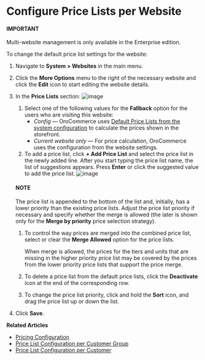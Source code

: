 <a id="sys-website-edit-price-lists"></a>

# Configure Price Lists per Website

<!-- begin -->

#### IMPORTANT
Multi-website management is only available in the Enterprise edition.

To change the default price list settings for the website:

1. Navigate to **System > Websites** in the main menu.
2. Click the <i class="fa fa-ellipsis-h fa-lg" aria-hidden="true"></i> **More Options** menu to the right of the necessary website and click the <i class="fa fa-edit fa-lg" aria-hidden="true"></i> **Edit** icon to start editing the website details.
3. In the **Price Lists** section:
   ![image](user/img/system/websites/website_price_lists.png)
   1. Select one of the following values for the **Fallback** option for the users who are visiting this website:
      * *Config* — OroCommerce uses [Default Price Lists from the system configuration](../configuration/commerce/catalog/global-pricing.md#sys-config-commerce-catalog-pricing) to calculate the prices shown in the storefront.
      * *Current website only* — For price calculation, OroCommerce uses the configuration from the website settings.
   2. To add a price list, click **+ Add Price List** and select the price list in the newly added line. After you start typing the price list name, the list of suggestions appears. Press **Enter** or click the suggested value to add the price list.
      ![image](user/img/system/websites/pricing_pricelist_add.png)

   #### NOTE
   The price list is appended to the bottom of the list and, initially, has a lower priority than the existing price lists. Adjust the price list priority if necessary and specify whether the merge is allowed (the later is shown only for the **Merge by priority** price selection strategy).

   1. To control the way prices are merged into the combined price list, select or clear the **Merge Allowed** option for the price lists.

      When merge is allowed, the prices for the tiers and units that are missing in the higher priority price list may be covered by the prices from the lower priority price lists that support the price merge.
   2. To delete a price list from the default price lists, click the <i class="fa fa-times fa-lg" aria-hidden="true"></i> **Deactivate** icon at the end of the corresponding row.
   3. To change the price list priority, click and hold the <i class="fas fa-arrows-alt-v" aria-hidden="true"></i> **Sort** icon, and drag the price list up or down the list.
4. Click **Save**.

<!-- finish -->

**Related Articles**

* [Pricing Configuration](../configuration/commerce/catalog/global-pricing.md#pricing-configuration)
* [Price List Configuration per Customer Group](../../customers/customer-groups/customer-group-price-lists.md#customers-customer-groups-edit-price-lists)
* [Price List Configuration per Customer](../../customers/customers/customer-price-lists.md#customers-customers-edit-price-lists)

<!-- fa-bars = fa-navicon -->
<!-- Ic Tiles is used as Set As Default in saved views, and as tiles in display layout options -->
<!-- IcPencil refers to Rename in Commerce and Inline Editing in CRM -->
<!-- Check mark in the square. -->
<!-- SortDesc is also used as drop-down arrow -->
